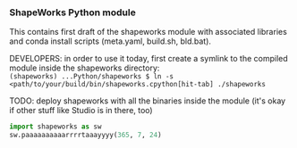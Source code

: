 ### ShapeWorks Python module

This contains first draft of the shapeworks module with associated libraries and conda install scripts (meta.yaml, build.sh, bld.bat). 

DEVELOPERS: in order to use it today, first create a symlink to the compiled module inside the shapeworks directory:  
`(shapeworks) ...Python/shapeworks $ ln -s <path/to/your/build/bin/shapeworks.cpython[hit-tab] ./shapeworks`

TODO: deploy shapeworks with all the binaries inside the module (it's okay if other stuff like Studio is in there, too)

``` python
import shapeworks as sw
sw.paaaaaaaaaarrrrtaaayyyy(365, 7, 24)
```

